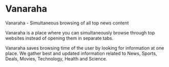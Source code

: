 # Vanaraha

Vanaraha - Simultaneous browsing of all top news content

Vanaraha is a place where you can simultaneously browse through top websites instead of opening them in separate tabs. 

Vanaraha saves browsing time of the user by looking for information at one place. We gather best and updated information related to News, Sports, Deals, Movies, Technology, Health and Science. 
